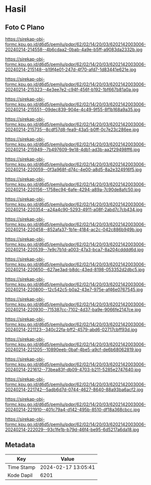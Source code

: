 # Hasil

## Foto C Plano

https://sirekap-obj-formc.kpu.go.id/d6d5/pemilu/pdpr/62/02/14/20/03/6202142003006-20240214-214558--4b6cdaa2-0bab-4a9e-b5ff-a9083da2332b.jpg

https://sirekap-obj-formc.kpu.go.id/d6d5/pemilu/pdpr/62/02/14/20/03/6202142003006-20240214-215148--b19f4e01-247d-4f70-afd7-1d83441e621e.jpg

https://sirekap-obj-formc.kpu.go.id/d6d5/pemilu/pdpr/62/02/14/20/03/6202142003006-20240214-215323--4e3ee7e2-c94f-456f-b192-1bf667b81a0a.jpg

https://sirekap-obj-formc.kpu.go.id/d6d5/pemilu/pdpr/62/02/14/20/03/6202142003006-20240214-215551--09dec839-904e-4c49-9f55-8f1b168a9a35.jpg

https://sirekap-obj-formc.kpu.go.id/d6d5/pemilu/pdpr/62/02/14/20/03/6202142003006-20240214-215735--8cdf57d8-fea9-43a5-b0ff-0c7e23c286ee.jpg

https://sirekap-obj-formc.kpu.go.id/d6d5/pemilu/pdpr/62/02/14/20/03/6202142003006-20240214-215949--7b497609-9e18-4db1-ad3b-aa2f29498ff6.jpg

https://sirekap-obj-formc.kpu.go.id/d6d5/pemilu/pdpr/62/02/14/20/03/6202142003006-20240214-220059--0f3a968f-d74c-4e00-a8d5-8a2e324916f5.jpg

https://sirekap-obj-formc.kpu.go.id/d6d5/pemilu/pdpr/62/02/14/20/03/6202142003006-20240214-220156--1758ec94-6afe-4294-a89a-7c90de8afc50.jpg

https://sirekap-obj-formc.kpu.go.id/d6d5/pemilu/pdpr/62/02/14/20/03/6202142003006-20240214-220354--a24a4c90-5293-4911-a08f-2abd7c7cb434.jpg

https://sirekap-obj-formc.kpu.go.id/d6d5/pemilu/pdpr/62/02/14/20/03/6202142003006-20240214-220458--852afa37-1b1e-4184-ac2c-042c886b949b.jpg

https://sirekap-obj-formc.kpu.go.id/d6d5/pemilu/pdpr/62/02/14/20/03/6202142003006-20240214-220539--7e9c7b1d-a003-47a3-bca7-8a204cdddd6d.jpg

https://sirekap-obj-formc.kpu.go.id/d6d5/pemilu/pdpr/62/02/14/20/03/6202142003006-20240214-220650--627ae3ad-b8dc-43ed-8198-053352d2dbc5.jpg

https://sirekap-obj-formc.kpu.go.id/d6d5/pemilu/pdpr/62/02/14/20/03/6202142003006-20240214-220800--12c542c5-b0a2-43e7-975e-af46e0767545.jpg

https://sirekap-obj-formc.kpu.go.id/d6d5/pemilu/pdpr/62/02/14/20/03/6202142003006-20240214-220930--715387cc-7102-4d37-ba9e-9066fe2147ce.jpg

https://sirekap-obj-formc.kpu.go.id/d6d5/pemilu/pdpr/62/02/14/20/03/6202142003006-20240214-221123--340c22fa-bff2-4579-abd6-02717cbff93d.jpg

https://sirekap-obj-formc.kpu.go.id/d6d5/pemilu/pdpr/62/02/14/20/03/6202142003006-20240214-221205--10890eeb-0baf-4be5-a9cf-de6b68062819.jpg

https://sirekap-obj-formc.kpu.go.id/d6d5/pemilu/pdpr/62/02/14/20/03/6202142003006-20240214-221612--73bea83f-db09-4703-b211-5285e2747640.jpg

https://sirekap-obj-formc.kpu.go.id/d6d5/pemilu/pdpr/62/02/14/20/03/6202142003006-20240214-221742--5adb6d7d-0744-4627-8640-88a93ba6acf2.jpg

https://sirekap-obj-formc.kpu.go.id/d6d5/pemilu/pdpr/62/02/14/20/03/6202142003006-20240214-221910--401c79a4-d142-495b-8510-df18a368cbcc.jpg

https://sirekap-obj-formc.kpu.go.id/d6d5/pemilu/pdpr/62/02/14/20/03/6202142003006-20240214-222029--93c1fe1b-b79d-46f4-be95-6d5217a6da18.jpg


## Metadata

| Key        | Value               |
| ---------- | ------------------- |
| Time Stamp | 2024-02-17 13:05:41 |
| Kode Dapil | 6201                |



